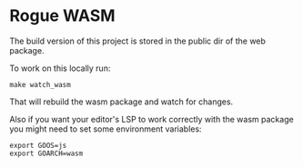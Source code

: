 # Rogue WASM

The build version of this project is stored in the public dir of the web package.

To work on this locally run:

```
make watch_wasm
```

That will rebuild the wasm package and watch for changes.

Also if you want your editor's LSP to work correctly with the wasm package you might need to set some environment variables:

```
export GOOS=js
export GOARCH=wasm
```
